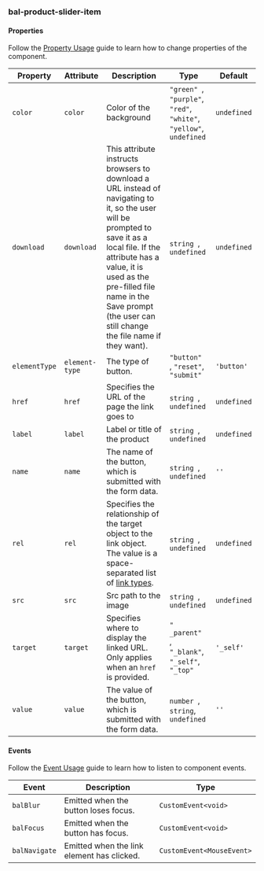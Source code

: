 ### bal-product-slider-item
 
#### Properties

Follow the [Property Usage](https://design.baloise.dev/?path=/docs/implementation-property--page) guide to learn how to change properties of the component.

| Property      | Attribute      | Description                                                                                                                                                                                                                                                                               | Type                                                                         | Default     |
| ------------- | -------------- | ----------------------------------------------------------------------------------------------------------------------------------------------------------------------------------------------------------------------------------------------------------------------------------------- | ---------------------------------------------------------------------------- | ----------- |
| `color`       | `color`        | Color of the background                                                                                                                                                                                                                                                                   | `"green" `, ` "purple" `, ` "red" `, ` "white" `, ` "yellow" `, ` undefined` | `undefined` |
| `download`    | `download`     | This attribute instructs browsers to download a URL instead of navigating to it, so the user will be prompted to save it as a local file. If the attribute has a value, it is used as the pre-filled file name in the Save prompt (the user can still change the file name if they want). | `string `, ` undefined`                                                      | `undefined` |
| `elementType` | `element-type` | The type of button.                                                                                                                                                                                                                                                                       | `"button" `, ` "reset" `, ` "submit"`                                        | `'button'`  |
| `href`        | `href`         | Specifies the URL of the page the link goes to                                                                                                                                                                                                                                            | `string `, ` undefined`                                                      | `undefined` |
| `label`       | `label`        | Label or title of the product                                                                                                                                                                                                                                                             | `string `, ` undefined`                                                      | `undefined` |
| `name`        | `name`         | The name of the button, which is submitted with the form data.                                                                                                                                                                                                                            | `string `, ` undefined`                                                      | `''`        |
| `rel`         | `rel`          | Specifies the relationship of the target object to the link object. The value is a space-separated list of [link types](https://developer.mozilla.org/en-US/docs/Web/HTML/Link_types).                                                                                                    | `string `, ` undefined`                                                      | `undefined` |
| `src`         | `src`          | Src path to the image                                                                                                                                                                                                                                                                     | `string `, ` undefined`                                                      | `undefined` |
| `target`      | `target`       | Specifies where to display the linked URL. Only applies when an `href` is provided.                                                                                                                                                                                                       | `" _parent" `, ` "_blank" `, ` "_self" `, ` "_top"`                          | `'_self'`   |
| `value`       | `value`        | The value of the button, which is submitted with the form data.                                                                                                                                                                                                                           | `number `, ` string `, ` undefined`                                          | `''`        |


#### Events

Follow the [Event Usage](https://design.baloise.dev/?path=/docs/implementation-event--page) guide to learn how to listen to component events.

| Event         | Description                                | Type                      |
| ------------- | ------------------------------------------ | ------------------------- |
| `balBlur`     | Emitted when the button loses focus.       | `CustomEvent<void>`       |
| `balFocus`    | Emitted when the button has focus.         | `CustomEvent<void>`       |
| `balNavigate` | Emitted when the link element has clicked. | `CustomEvent<MouseEvent>` |


 